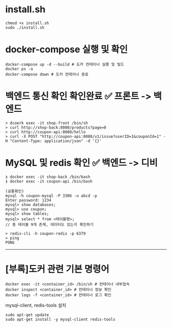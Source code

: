 # install.sh 
```
chmod +x install.sh
sudo ./install.sh
```

# docker-compose 실행 및 확인
```
docker-compose up -d --build # 도커 컨테이너 실행 및 빌드 
docker ps -a
docker-compose down # 도커 컨테이너 종료
```

# 백엔드 통신 확인 확인완료 ✅ 프론트 -> 백엔드
``` 
> dcoerk exec -it shop-front /bin/sh 
> curl http://shop-back:8080/products?page=0 
> curl http://coupon-api:8080/hello  
> curl -X POST "http://coupon-api:8080/v1/issue?userID=1&couponId=1" -H "Content-Type: application/json" -d '{}' 
```

# MySQL 및 redis 확인 ✅ 백엔드 -> 디비 
```
❯ docker exec -it shop-back /bin/bash
❯ docker exec -it coupon-api /bin/bash

(공통확인)
mysql -h coupon-mysql -P 3306 -u abcd -p
Enter password: 1234
mysql> show databases;
mysql> use coupon;
mysql> show tables;
mysql> select * from <테이블명>; 
// 총 테이블 9개 존재, 데이터도 있는지 확인하기 

> redis-cli -h coupon-redis -p 6379
> ping
PONG
```



----
# [부록]도커 관련 기본 명령어
```
docker exec -it <container_id> /bin/sh # 컨테이너 내부접속
docker inspect <container_id> # 컨테이너 정보 확인
docker logs -f <container_id> # 컨테이너 로그 확인  
```

mysql-client, redis-tools 설치
```
sudo apt-get update
sudo apt-get install -y mysql-client redis-tools
```
